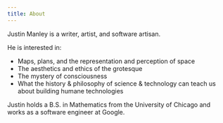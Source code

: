 ```yaml
---
title: About
---
```


Justin Manley is a writer, artist, and software artisan.

He is interested in:

<div class="content-block">

  - Maps, plans, and the representation and perception of space
  - The aesthetics and ethics of the grotesque
  - The mystery of consciousness
  - What the history & philosophy of science & technology can teach us about building humane technologies

</div>

Justin holds a B.S. in Mathematics from the University of Chicago and works as a software engineer at Google.
